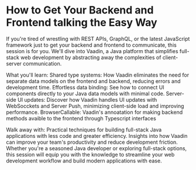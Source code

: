 # How to Get Your Backend and Frontend talking the Easy Way

If you're tired of wrestling with REST APIs, GraphQL, or the latest JavaScript framework just to get your backend and frontend to communicate, this session is for you.  We'll dive into Vaadin, a Java platform that simplifies full-stack web development by abstracting away the complexities of client-server communication.

What you'll learn:
Shared type systems: How Vaadin eliminates the need for separate data models on the frontend and backend, reducing errors and development time.
Effortless data binding: See how to connect UI components directly to your Java data models with minimal code.
Server-side UI updates: Discover how Vaadin handles UI updates with WebSocckets and Server Push, minimizing client-side load and improving performance.
BrowserCallable: Vaadin's annoatation for making backend methods avaible to the frontend through Typescript interfaces

Walk away with:
Practical techniques for building full-stack Java applications with less code and greater efficiency.
Insights into how Vaadin can improve your team's productivity and reduce development friction.
Whether you're a seasoned Java developer or exploring full-stack options, this session will equip you with the knowledge to streamline your web development workflow and build modern applications with ease.

